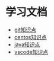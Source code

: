 # 学习文档

- [git知识点](GIT.md)
- [centos知识点](centos/index.md)
- [java知识点](java/index.md)
- [vscode知识点](vscode/index.md)

